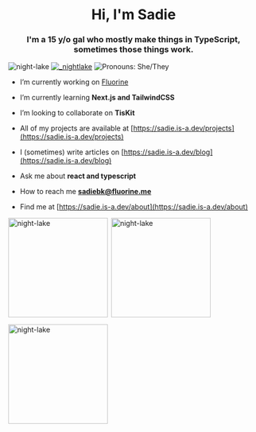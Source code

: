 <h1 align="center">Hi, I'm Sadie</h1>
<h3 align="center">I'm a 15 y/o gal who mostly make things in TypeScript, sometimes those things work.</h3>

![night-lake](https://komarev.com/ghpvc/?username=night-lake&label=Profile%20views&style=flat-square&color=ffaebd&style=flat)
<a href="https://twitter.com/_nightlake" target="blank" style="display: inline-block;">
   <img src="https://img.shields.io/twitter/follow/_nightlake?logo=twitter&style=flat&color=ffaebd&label=Follow%20_nightlake" alt="_nightlake" />
</a>
![Pronouns: She/They](https://img.shields.io/badge/Pronouns-She%2FThey-ffaebd?style=flat)

- I’m currently working on [Fluorine](https://github.com/Fluorinebot/fluorine)

- I’m currently learning **Next.js and TailwindCSS**

- I’m looking to collaborate on **TisKit**

- All of my projects are available at [https://sadie.is-a.dev/projects](https://sadie.is-a.dev/projects)

- I (sometimes) write articles on [https://sadie.is-a.dev/blog](https://sadie.is-a.dev/blog)

- Ask me about **react and typescript**

- How to reach me **sadiebk@fluorine.me**

- Find me at [https://sadie.is-a.dev/about](https://sadie.is-a.dev/about)

<p><img align="left" height="200" src="https://github-readme-stats.vercel.app/api/top-langs?username=night-lake&show_icons=true&theme=dark&hide_border=true&compact=true" alt="night-lake" /></p>

<p>&nbsp;<img align="center" height="200" src="https://github-readme-stats.vercel.app/api?username=night-lake&show_icons=true&theme=dark&hide_border=true&compact=true" alt="night-lake" /></p>

<p><img align="center" height="200" src="https://github-readme-streak-stats.herokuapp.com/?user=night-lake&theme=dark&hide_border=true&compact=true" alt="night-lake" /></p>
